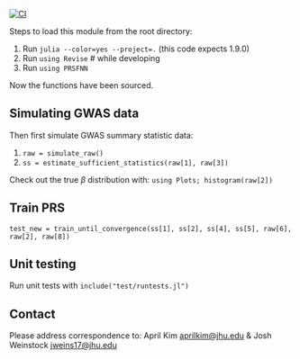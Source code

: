[![CI](https://github.com/weinstockj/PRS/actions/workflows/ci.yml/badge.svg?branch=master)](https://github.com/weinstockj/PRS/actions/workflows/ci.yml)

Steps to load this module from the root directory:

1. Run `julia --color=yes --project=.` (this code expects 1.9.0)
3. Run `using Revise` # while developing
4. Run `using PRSFNN`

Now the functions have been sourced. 

## Simulating GWAS data

Then first simulate GWAS summary statistic data:

1. `raw = simulate_raw()`
2. `ss = estimate_sufficient_statistics(raw[1], raw[3])`

Check out the true $\beta$ distribution with:
`using Plots; histogram(raw[2])` 

## Train PRS

`test_new = train_until_convergence(ss[1], ss[2], ss[4], ss[5], raw[6], raw[2], raw[8])`

## Unit testing

Run unit tests with `include("test/runtests.jl")`

## Contact

Please address correspondence to:
April Kim <aprilkim@jhu.edu> & Josh Weinstock <jweins17@jhu.edu> 
